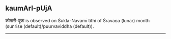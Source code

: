 ## kaumArI-pUjA
कौमारी-पूजा is observed on Śukla-Navamī tithi of Śravaṇa (lunar) month (sunrise (default)/puurvaviddha (default)).



---
